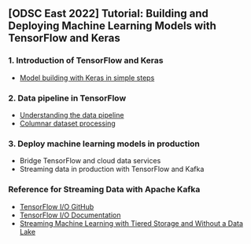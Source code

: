 ## [ODSC East 2022] Tutorial: Building and Deploying Machine Learning Models with TensorFlow and Keras

### 1. Introduction of TensorFlow and Keras

- [Model building with Keras in simple steps](https://colab.research.google.com/github/yongtang/demo/blob/master/ODSC2022Boston/simple.ipynb)

### 2. Data pipeline in TensorFlow

- [Understanding the data pipeline](https://colab.research.google.com/github/yongtang/demo/blob/master/ODSC2022Boston/dataset.ipynb)
- [Columnar dataset processing](https://colab.research.google.com/github/yongtang/demo/blob/master/ODSC2022Boston/columnar.ipynb)

### 3. Deploy machine learning models in production

- Bridge TensorFlow and cloud data services
- Streaming data in production with TensorFlow and Kafka

### Reference for Streaming Data with Apache Kafka
- [TensorFlow I/O GitHub](https://github.com/tensorflow/io)
- [TensorFlow I/O Documentation](https://www.tensorflow.org/io)
- [Streaming Machine Learning with Tiered Storage and Without a Data Lake](https://www.confluent.io/blog/streaming-machine-learning-with-tiered-storage/)
